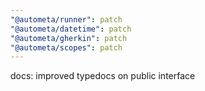 ```yaml
---
"@autometa/runner": patch
"@autometa/datetime": patch
"@autometa/gherkin": patch
"@autometa/scopes": patch
---
```


docs: improved typedocs on public interface
